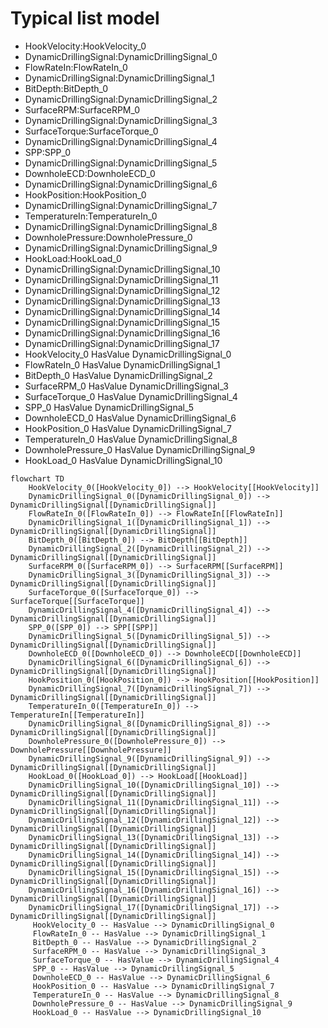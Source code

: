 # Typical list model
- HookVelocity:HookVelocity_0
- DynamicDrillingSignal:DynamicDrillingSignal_0
- FlowRateIn:FlowRateIn_0
- DynamicDrillingSignal:DynamicDrillingSignal_1
- BitDepth:BitDepth_0
- DynamicDrillingSignal:DynamicDrillingSignal_2
- SurfaceRPM:SurfaceRPM_0
- DynamicDrillingSignal:DynamicDrillingSignal_3
- SurfaceTorque:SurfaceTorque_0
- DynamicDrillingSignal:DynamicDrillingSignal_4
- SPP:SPP_0
- DynamicDrillingSignal:DynamicDrillingSignal_5
- DownholeECD:DownholeECD_0
- DynamicDrillingSignal:DynamicDrillingSignal_6
- HookPosition:HookPosition_0
- DynamicDrillingSignal:DynamicDrillingSignal_7
- TemperatureIn:TemperatureIn_0
- DynamicDrillingSignal:DynamicDrillingSignal_8
- DownholePressure:DownholePressure_0
- DynamicDrillingSignal:DynamicDrillingSignal_9
- HookLoad:HookLoad_0
- DynamicDrillingSignal:DynamicDrillingSignal_10
- DynamicDrillingSignal:DynamicDrillingSignal_11
- DynamicDrillingSignal:DynamicDrillingSignal_12
- DynamicDrillingSignal:DynamicDrillingSignal_13
- DynamicDrillingSignal:DynamicDrillingSignal_14
- DynamicDrillingSignal:DynamicDrillingSignal_15
- DynamicDrillingSignal:DynamicDrillingSignal_16
- DynamicDrillingSignal:DynamicDrillingSignal_17
- HookVelocity_0 HasValue DynamicDrillingSignal_0
- FlowRateIn_0 HasValue DynamicDrillingSignal_1
- BitDepth_0 HasValue DynamicDrillingSignal_2
- SurfaceRPM_0 HasValue DynamicDrillingSignal_3
- SurfaceTorque_0 HasValue DynamicDrillingSignal_4
- SPP_0 HasValue DynamicDrillingSignal_5
- DownholeECD_0 HasValue DynamicDrillingSignal_6
- HookPosition_0 HasValue DynamicDrillingSignal_7
- TemperatureIn_0 HasValue DynamicDrillingSignal_8
- DownholePressure_0 HasValue DynamicDrillingSignal_9
- HookLoad_0 HasValue DynamicDrillingSignal_10
```mermaid
flowchart TD
	HookVelocity_0([HookVelocity_0]) --> HookVelocity[[HookVelocity]]
	DynamicDrillingSignal_0([DynamicDrillingSignal_0]) --> DynamicDrillingSignal[[DynamicDrillingSignal]]
	FlowRateIn_0([FlowRateIn_0]) --> FlowRateIn[[FlowRateIn]]
	DynamicDrillingSignal_1([DynamicDrillingSignal_1]) --> DynamicDrillingSignal[[DynamicDrillingSignal]]
	BitDepth_0([BitDepth_0]) --> BitDepth[[BitDepth]]
	DynamicDrillingSignal_2([DynamicDrillingSignal_2]) --> DynamicDrillingSignal[[DynamicDrillingSignal]]
	SurfaceRPM_0([SurfaceRPM_0]) --> SurfaceRPM[[SurfaceRPM]]
	DynamicDrillingSignal_3([DynamicDrillingSignal_3]) --> DynamicDrillingSignal[[DynamicDrillingSignal]]
	SurfaceTorque_0([SurfaceTorque_0]) --> SurfaceTorque[[SurfaceTorque]]
	DynamicDrillingSignal_4([DynamicDrillingSignal_4]) --> DynamicDrillingSignal[[DynamicDrillingSignal]]
	SPP_0([SPP_0]) --> SPP[[SPP]]
	DynamicDrillingSignal_5([DynamicDrillingSignal_5]) --> DynamicDrillingSignal[[DynamicDrillingSignal]]
	DownholeECD_0([DownholeECD_0]) --> DownholeECD[[DownholeECD]]
	DynamicDrillingSignal_6([DynamicDrillingSignal_6]) --> DynamicDrillingSignal[[DynamicDrillingSignal]]
	HookPosition_0([HookPosition_0]) --> HookPosition[[HookPosition]]
	DynamicDrillingSignal_7([DynamicDrillingSignal_7]) --> DynamicDrillingSignal[[DynamicDrillingSignal]]
	TemperatureIn_0([TemperatureIn_0]) --> TemperatureIn[[TemperatureIn]]
	DynamicDrillingSignal_8([DynamicDrillingSignal_8]) --> DynamicDrillingSignal[[DynamicDrillingSignal]]
	DownholePressure_0([DownholePressure_0]) --> DownholePressure[[DownholePressure]]
	DynamicDrillingSignal_9([DynamicDrillingSignal_9]) --> DynamicDrillingSignal[[DynamicDrillingSignal]]
	HookLoad_0([HookLoad_0]) --> HookLoad[[HookLoad]]
	DynamicDrillingSignal_10([DynamicDrillingSignal_10]) --> DynamicDrillingSignal[[DynamicDrillingSignal]]
	DynamicDrillingSignal_11([DynamicDrillingSignal_11]) --> DynamicDrillingSignal[[DynamicDrillingSignal]]
	DynamicDrillingSignal_12([DynamicDrillingSignal_12]) --> DynamicDrillingSignal[[DynamicDrillingSignal]]
	DynamicDrillingSignal_13([DynamicDrillingSignal_13]) --> DynamicDrillingSignal[[DynamicDrillingSignal]]
	DynamicDrillingSignal_14([DynamicDrillingSignal_14]) --> DynamicDrillingSignal[[DynamicDrillingSignal]]
	DynamicDrillingSignal_15([DynamicDrillingSignal_15]) --> DynamicDrillingSignal[[DynamicDrillingSignal]]
	DynamicDrillingSignal_16([DynamicDrillingSignal_16]) --> DynamicDrillingSignal[[DynamicDrillingSignal]]
	DynamicDrillingSignal_17([DynamicDrillingSignal_17]) --> DynamicDrillingSignal[[DynamicDrillingSignal]]
	 HookVelocity_0 -- HasValue --> DynamicDrillingSignal_0 
	 FlowRateIn_0 -- HasValue --> DynamicDrillingSignal_1 
	 BitDepth_0 -- HasValue --> DynamicDrillingSignal_2 
	 SurfaceRPM_0 -- HasValue --> DynamicDrillingSignal_3 
	 SurfaceTorque_0 -- HasValue --> DynamicDrillingSignal_4 
	 SPP_0 -- HasValue --> DynamicDrillingSignal_5 
	 DownholeECD_0 -- HasValue --> DynamicDrillingSignal_6 
	 HookPosition_0 -- HasValue --> DynamicDrillingSignal_7 
	 TemperatureIn_0 -- HasValue --> DynamicDrillingSignal_8 
	 DownholePressure_0 -- HasValue --> DynamicDrillingSignal_9 
	 HookLoad_0 -- HasValue --> DynamicDrillingSignal_10 
```
